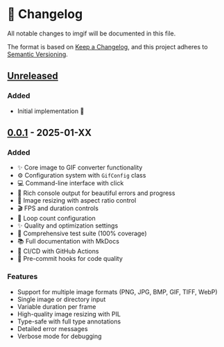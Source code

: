 # 📝 Changelog

All notable changes to imgif will be documented in this file.

The format is based on [Keep a Changelog](https://keepachangelog.com/en/1.0.0/),
and this project adheres to [Semantic Versioning](https://semver.org/spec/v2.0.0.html).

## [Unreleased]

### Added
- Initial implementation 🎉

## [0.0.1] - 2025-01-XX

### Added
- ✨ Core image to GIF converter functionality
- ⚙️ Configuration system with `GifConfig` class
- 💻 Command-line interface with click
- 🎨 Rich console output for beautiful errors and progress
- 📏 Image resizing with aspect ratio control
- 🎬 FPS and duration controls
- 🔁 Loop count configuration
- ✨ Quality and optimization settings
- 🧪 Comprehensive test suite (100% coverage)
- 📚 Full documentation with MkDocs
- 🚀 CI/CD with GitHub Actions
- 🎣 Pre-commit hooks for code quality

### Features
- Support for multiple image formats (PNG, JPG, BMP, GIF, TIFF, WebP)
- Single image or directory input
- Variable duration per frame
- High-quality image resizing with PIL
- Type-safe with full type annotations
- Detailed error messages
- Verbose mode for debugging

[Unreleased]: https://github.com/atick-faisal/imgif/compare/v0.0.1...HEAD
[0.0.1]: https://github.com/atick-faisal/imgif/releases/tag/v0.0.1
